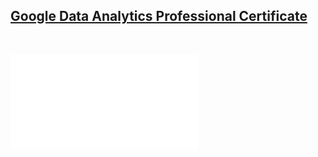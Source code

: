 ## [Google Data Analytics Professional Certificate](https://www.coursera.org/professional-certificates/google-data-analytics)

&nbsp;

![cert](Certificate.pdf)
